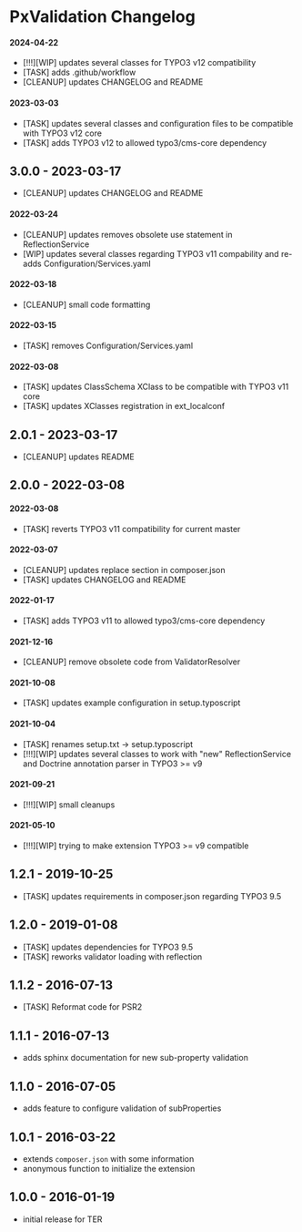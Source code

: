 # PxValidation Changelog

#### 2024-04-22
* [!!!][WIP] updates several classes for TYPO3 v12 compatibility
* [TASK] adds .github/workflow
* [CLEANUP] updates CHANGELOG and README

#### 2023-03-03
* [TASK] updates several classes and configuration files to be compatible with TYPO3 v12 core
* [TASK] adds TYPO3 v12 to allowed typo3/cms-core dependency

3.0.0 - 2023-03-17
------------------
* [CLEANUP] updates CHANGELOG and README

#### 2022-03-24
* [CLEANUP] updates removes obsolete use statement in ReflectionService
* [WIP] updates several classes regarding TYPO3 v11 compability and re-adds Configuration/Services.yaml

#### 2022-03-18
* [CLEANUP] small code formatting

#### 2022-03-15
* [TASK] removes Configuration/Services.yaml

#### 2022-03-08
* [TASK] updates ClassSchema XClass to be compatible with TYPO3 v11 core
* [TASK] updates XClasses registration in ext_localconf

2.0.1 - 2023-03-17
------------------
* [CLEANUP] updates README

2.0.0 - 2022-03-08
------------------
#### 2022-03-08
* [TASK] reverts TYPO3 v11 compatibility for current master

#### 2022-03-07
* [CLEANUP] updates replace section in composer.json
* [TASK] updates CHANGELOG and README

#### 2022-01-17
* [TASK] adds TYPO3 v11 to allowed typo3/cms-core dependency

#### 2021-12-16
* [CLEANUP] remove obsolete code from ValidatorResolver

#### 2021-10-08
* [TASK] updates example configuration in setup.typoscript

#### 2021-10-04
* [TASK] renames setup.txt -> setup.typoscript
* [!!!][WIP] updates several classes to work with "new" ReflectionService and Doctrine annotation parser in TYPO3 >= v9

#### 2021-09-21
* [!!!][WIP] small cleanups

#### 2021-05-10
* [!!!][WIP] trying to make extension TYPO3 >= v9 compatible

1.2.1 - 2019-10-25
------------------
* [TASK] updates requirements in composer.json regarding TYPO3 9.5

1.2.0 - 2019-01-08
------------------
* [TASK] updates dependencies for TYPO3 9.5
* [TASK] reworks validator loading with reflection

1.1.2 - 2016-07-13
------------------
* [TASK] Reformat code for PSR2 

1.1.1 - 2016-07-13
------------------
* adds sphinx documentation for new sub-property validation

1.1.0 - 2016-07-05
------------------
* adds feature to configure validation of subProperties

1.0.1 - 2016-03-22
------------------
* extends `composer.json` with some information
* anonymous function to initialize the extension

1.0.0 - 2016-01-19
------------------
* initial release for TER

